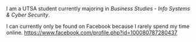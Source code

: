 I am a UTSA student currently majoring in *Business Studies - Info Systems & Cyber Security*.

 I can currently only be found on Facebook because I rarely spend my time online.
 https://www.facebook.com/profile.php?id=100080787280437

